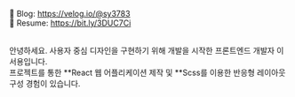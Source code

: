 📒 Blog: https://velog.io/@sy3783 <br/>
📄 Resume: https://bit.ly/3DUC7Ci <br/><br/>

안녕하세요. 사용자 중심 디자인을 구현하기 위해 개발을 시작한 프론트엔드 개발자 이서용입니다. <br/>
프로젝트를 통한 **React 웹 어플리케이션 제작 및 **Scss를 이용한 반응형 레이아웃 구성 경험이 있습니다.
